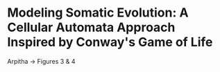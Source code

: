 # Modeling Somatic Evolution: A Cellular Automata Approach Inspired by Conway's Game of Life
Arpitha -> Figures 3 & 4
